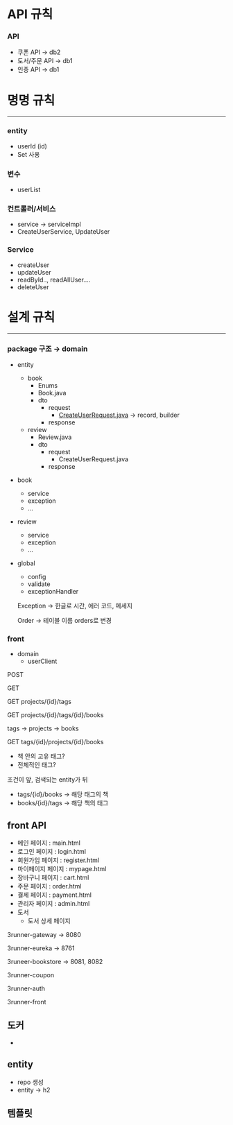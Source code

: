# API 규칙

### API

- 쿠폰 API → db2
- 도서/주문 API → db1
- 인증 API → db1

# 명명 규칙

---

### entity

- userId (id)
- Set 사용

### 변수

- userList

### 컨트롤러/서비스

- service → serviceImpl
- CreateUserService, UpdateUser

### Service

- createUser
- updateUser
- readById.., readAllUser….
- deleteUser

# 설계 규칙

---

### package 구조 → domain

- entity
    - book
        - Enums
        - Book.java
        - dto
            - request
                - [CreateUserRequest.java](http://CreateUserRequest.java) → record, builder
            - response
    - review
        - Review.java
        - dto
            - request
                - CreateUserRequest.java
            - response
- book
    - service
    - exception
    - …
- review
    - service
    - exception
    - …
- global
    - config
    - validate
    - exceptionHandler
    
    Exception → 한글로 시간, 에러 코드, 메세지
    
    Order → 테이블 이름 orders로 변경
    

### front

- domain
    - userClient

<User>

POST 

GET

GET projects/{id}/tags

GET projects/{id}/tags/{id}/books 

tags → projects → books

GET tags/{id}/projects/{id}/books 

- 책 안의 고유 태그?
- 전체적인 태그?

조건이 앞, 검색되는 entity가 뒤

- tags/{id}/books → 해당 태그의 책
- books/{id}/tags → 해당 책의 태그

## front API

- 메인 페이지 : main.html
- 로그인 페이지 : login.html
- 회원가입 페이지 : register.html
- 마이페이지 페이지 : mypage.html
- 장바구니 페이지 : cart.html
- 주문 페이지 : order.html
- 결제 페이지 : payment.html
- 관리자 페이지 : admin.html
- 도서
    - 도서 상세 페이지

3runner-gateway → 8080 

3runner-eureka → 8761

3runeer-bookstore → 8081, 8082

3runner-coupon

3runner-auth

3runner-front

## 도커

- 

## entity

- repo 생성
- entity → h2

## 템플릿